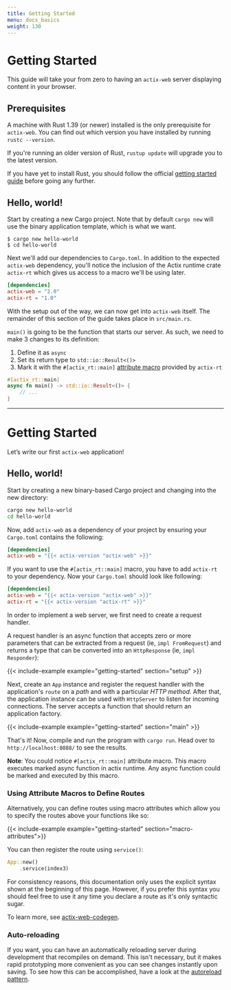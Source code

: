 ```yaml
---
title: Getting Started
menu: docs_basics
weight: 130
---
```


# Getting Started

This guide will take your from zero to having an `actix-web` server displaying content
in your browser.

## Prerequisites

A machine with Rust 1.39 (or newer) installed is the only prerequisite for `actix-web`.
You can find out which version you have installed by running `rustc --version`.

If you're running an older version of Rust, `rustup update` will upgrade you to the
latest version.

If you have yet to install Rust, you should follow the official
[getting started guide][rust-get-started] before going any further.

## Hello, world!

Start by creating a new Cargo project. Note that by default `cargo new` will use the
binary application template, which is what we want.

```shell
$ cargo new hello-world
$ cd hello-world
```

Next we'll add our dependencies to `Cargo.toml`. In addition to the expected `actix-web`
dependency, you'll notice the inclusion of the Actix runtime crate `actix-rt` which
gives us access to a macro we'll be using later.

```toml
[dependencies]
actix-web = "2.0"
actix-rt = "1.0"
```

With the setup out of the way, we can now get into `actix-web` itself. The remainder of
this section of the guide takes place in `src/main.rs`.

`main()` is going to be the function that starts our server. As such, we need to make 3
changes to its definition:

1. Define it as `async`
2. Set its return type to `std::io::Result<()>`
3. Mark it with the `#[actix_rt::main]` [attribute macro][attribute-macro] provided
   by `actix-rt`

```rust
#[actix_rt::main]
async fn main() -> std::io::Result<()> {
    // ...
}
```

[rust-get-started]: https://www.rust-lang.org/learn/get-started
[attribute-macro]: https://doc.rust-lang.org/reference/procedural-macros.html#attribute-macros
[docs-app]: https://docs.rs/actix-web/2.0.0/actix_web/struct.App.html

---

# Getting Started

Let’s write our first `actix-web` application!

## Hello, world!

Start by creating a new binary-based Cargo project and changing into the new directory:

```bash
cargo new hello-world
cd hello-world
```

Now, add `actix-web` as a dependency of your project by ensuring your `Cargo.toml`
contains the following:

```ini
[dependencies]
actix-web = "{{< actix-version "actix-web" >}}"
```

If you want to use the `#[actix_rt::main]` macro, you have to add `actix-rt` to your dependency.
Now your `Cargo.toml` should look like following:

```ini
[dependencies]
actix-web = "{{< actix-version "actix-web" >}}"
actix-rt = "{{< actix-version "actix-rt" >}}"
```

In order to implement a web server, we first need to create a request handler.

A request handler is an async function that accepts zero or more parameters that can be
extracted from a request (ie, `impl FromRequest`) and returns a type that can be
converted into an `HttpResponse` (ie, `impl Responder`):

{{< include-example example="getting-started" section="setup" >}}

Next, create an `App` instance and register the request handler with the application's
`route` on a _path_ and with a particular _HTTP method_. After that, the application
instance can be used with `HttpServer` to listen for incoming connections. The server
accepts a function that should return an application factory.

{{< include-example example="getting-started" section="main" >}}

That's it! Now, compile and run the program with `cargo run`.
Head over to `http://localhost:8088/` to see the results.

**Note**: You could notice `#[actix_rt::main]` attribute macro. This
macro executes marked async function in actix runtime. Any async function
could be marked and executed by this macro.

### Using Attribute Macros to Define Routes

Alternatively, you can define routes using macro attributes which
allow you to specify the routes above your functions like so:

{{< include-example example="getting-started" section="macro-attributes">}}

You can then register the route using `service()`:

```rust
App::new()
    .service(index3)
```

For consistency reasons, this documentation only uses the explicit syntax shown at the
beginning of this page. However, if you prefer this syntax you should feel free to
use it any time you declare a route as it's only syntactic sugar.

To learn more, see [actix-web-codegen].

### Auto-reloading

If you want, you can have an automatically reloading server during development
that recompiles on demand. This isn't necessary, but it makes rapid prototyping
more convenient as you can see changes instantly upon saving.
To see how this can be accomplished, have a look at the [autoreload pattern][autoload].

[actix-web-codegen]: https://docs.rs/actix-web-codegen/
[autoload]: ../autoreload/
